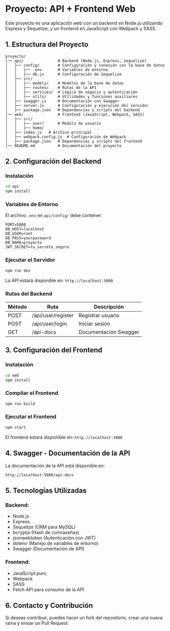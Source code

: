# Proyecto: API + Frontend Web

Este proyecto es una aplicación web con un backend en Node.js utilizando Express y Sequelize, y un frontend en JavaScript con Webpack y SASS.

## **1. Estructura del Proyecto**

```
proyecto/
│── api/               # Backend (Node.js, Express, Sequelize)
│   ├── config/        # Configuración y conexión con la base de datos
│   │   ├── .env       # Variables de entorno
│   │   ├── db.js      # Configuración de Sequelize
│   ├── src/
│   │   ├── models/    # Modelos de la base de datos
│   │   ├── routes/    # Rutas de la API
│   │   ├── services/  # Lógica de negocio y autenticación
│   │   ├── utils/     # Utilidades y funciones auxiliares
│   ├── swagger.js     # Documentación con Swagger
│   ├── server.js      # Configuración y ejecución del servidor
│   ├── package.json   # Dependencias y scripts del backend
│── web/               # Frontend (JavaScript, Webpack, SASS)
│   ├── src/
│   │   ├── user/      # Módulo de usuario
│   │   ├── home/      
│   ├── index.js   # Archivo principal
│   ├── webpack.config.js  # Configuración de Webpack
│   ├── package.json   # Dependencias y scripts del frontend
│── README.md          # Documentación del proyecto
```

## **2. Configuración del Backend**

### **Instalación**
```sh
cd api
npm install
```

### **Variables de Entorno**
El archivo `.env` en `api/config/` debe contener:
```env
PORT=5000
DB_HOST=localhost
DB_USER=root
DB_PASS=yourpassword
DB_NAME=proyecto
JWT_SECRET=tu_secreto_seguro
```

### **Ejecutar el Servidor**
```sh
npm run dev
```

La API estará disponible en: `http://localhost:5000`

### **Rutas del Backend**
| Método  | Ruta             | Descripción |
|---------|-----------------|-------------|
| POST    | /api/user/register  | Registrar usuario |
| POST    | /api/user/login     | Iniciar sesión |
| GET     | /api-docs         | Documentación Swagger |

## **3. Configuración del Frontend**

### **Instalación**
```sh
cd web
npm install
```

### **Compilar el Frontend**
```sh
npm run build
```

### **Ejecutar el Frontend**
```sh
npm start
```
El frontend estará disponible en: `http://localhost:3000`

## **4. Swagger - Documentación de la API**

La documentación de la API está disponible en:
```
http://localhost:5000/api-docs
```

## **5. Tecnologías Utilizadas**

### **Backend:**
- Node.js
- Express
- Sequelize (ORM para MySQL)
- bcryptjs (Hash de contraseñas)
- jsonwebtoken (Autenticación con JWT)
- dotenv (Manejo de variables de entorno)
- Swagger (Documentación de API)

### **Frontend:**
- JavaScript puro
- Webpack
- SASS
- Fetch API para consumo de la API

## **6. Contacto y Contribución**
Si deseas contribuir, puedes hacer un fork del repositorio, crear una nueva rama y enviar un Pull Request.

